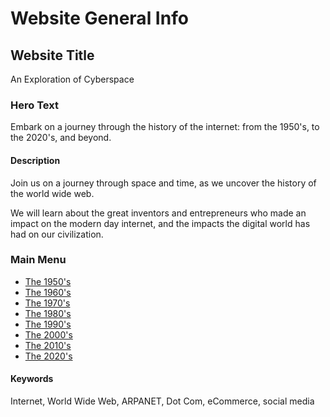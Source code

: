 # Website General Info

## Website Title
An Exploration of Cyberspace


### Hero Text
Embark on a journey through the history of the internet: from the 1950's, to the 2020's, and beyond.


#### Description

Join us on a journey through space and time, as we uncover the history of the world wide web.

We will learn about the great inventors and entrepreneurs who made an impact on the modern day internet,
and the impacts the digital world has had on our civilization.



### Main Menu

* [The 1950's](/content/decades/page-50s.md)
* [The 1960's](/content/decades/page-60s.md)
* [The 1970's](/content/decades/page-70s.md)
* [The 1980's](/content/decades/page-80s.md)
* [The 1990's](/content/decades/page-90s.md)
* [The 2000's](/content/decades/page-00s.md)
* [The 2010's](/content/decades/page-10s.md)
* [The 2020's](/content/decades/page-20s.md)



#### Keywords

Internet, World Wide Web, ARPANET, Dot Com, eCommerce, social media


